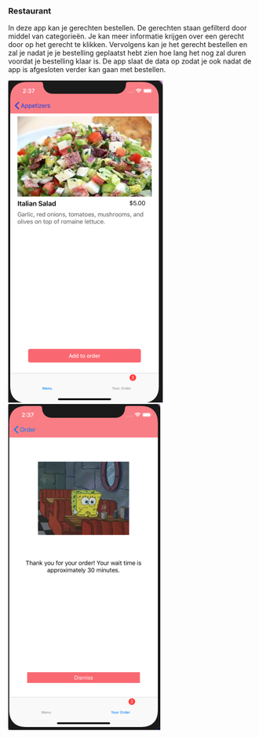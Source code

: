 ###  Restaurant 

In deze app kan je gerechten bestellen. De gerechten staan gefilterd door middel van categorieën. Je kan meer informatie krijgen over een gerecht door op het gerecht te klikken. Vervolgens kan je het gerecht bestellen en zal je nadat je je bestelling geplaatst hebt zien hoe lang het nog zal duren voordat je bestelling klaar is. De app slaat de data op zodat je ook nadat de app is afgesloten verder kan gaan met bestellen. 

![screenshot](Doc/orderinfo.png)
![screenshot](Doc/resultscreen.png)

